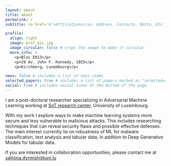 ```yaml
---
layout: about
title: about
permalink: /
subtitle: <a href='#'>Affiliations</a>. Address. Contacts. Motto. Etc.

profile:
  align: right
  image: prof_pic.jpg
  image_circular: false # crops the image to make it circular
  more_info: >
    <p>Bloc E013</p>
    <p>29 Av. John F. Kennedy, 1855</p>
    <p>Kirchberg, Luxembourg</p>

news: false # includes a list of news items
selected_papers: true # includes a list of papers marked as "selected={true}"
social: true # includes social icons at the bottom of the page
---
```


I am a post-doctoral researcher specializing in Adversarial Machine Learning working at [SnT research center](https://www.uni.lu/snt-en/), University of Luxembourg.  

WIth my work I explore ways to make machine learning systems more secure and less vulnerable to malicious attacks. This includes researching techniques that can reveal security flaws and possible effective defenses. The main interest currently lie on robustness of ML for malware classification, text analysis and tabular data, in addition to Deep Generative Models for tabular data. 

If you are interested in collaboration opportunities, please contact me at salijona.dyrmishi@uni.lu

